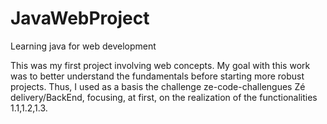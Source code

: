 # JavaWebProject
Learning java for web development

This was my first project involving web concepts. My goal with this work was to better understand the fundamentals before starting more robust projects. Thus, I used as a basis the challenge ze-code-challengues Zé delivery/BackEnd, focusing, at first, on the realization of the functionalities 1.1,1.2,1.3.
